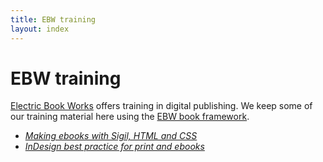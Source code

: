 ```yaml
---
title: EBW training
layout: index
---
```


# EBW training

[Electric Book Works](http://electricbookworks.com) offers training in digital publishing. We keep some of our training material here using the [EBW book framework](https://github.com/electricbookworks/book-framework).


*	[*Making ebooks with Sigil, HTML and CSS*](making-ebooks/0-3-contents.html)
*	[*InDesign best practice for print and ebooks*](indesign-for-epub/0-3-contents.html)
